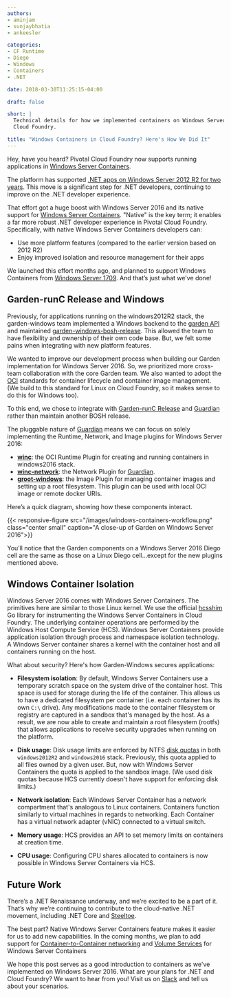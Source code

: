 ```yaml
---
authors:
- aminjam
- sunjaybhatia
- ankeesler

categories:
- CF Runtime
- Diego
- Windows
- Containers
- .NET

date: 2018-03-30T11:25:15-04:00

draft: false

short: |
  Technical details for how we implemented containers on Windows Server Core 2016 for Pivotal
  Cloud Foundry.

title: "Windows Containers in Cloud Foundry? Here's How We Did It"
---
```


Hey, have you heard? Pivotal Cloud Foundry now supports running
applications in [Windows Server Containers](https://docs.microsoft.com/en-us/virtualization/windowscontainers/about/).

The platform has supported [.NET apps on Windows Server 2012 R2 for two years](http://engineering.pivotal.io/post/windows-containerization-deep-dive/).
This move is a significant step for .NET developers, continuing to improve on the .NET developer
experience.

That effort got a huge boost with Windows Server 2016 and its native
support for [Windows Server Containers](https://docs.microsoft.com/en-us/virtualization/windowscontainers/about/).
"Native" is the key term; it enables a far more robust .NET developer experience
in Pivotal Cloud Foundry. Specifically, with native Windows Server Containers developers can:

- Use more platform features (compared to the earlier version based on 2012 R2)
- Enjoy improved isolation and resource management for their apps

We launched this effort months ago, and planned to support Windows Containers from
[Windows Server 1709](https://docs.microsoft.com/en-us/windows-server/get-started/get-started-with-1709).
And that’s just what we’ve done!

Garden-runC Release and Windows
-------------------------
Previously, for applications running on the windows2012R2 stack, the
garden-windows team implemented a Windows backend to the [garden API](https://code.cloudfoundry.org/garden)
and maintained [garden-windows-bosh-release](https://github.com/cloudfoundry-incubator/garden-windows-bosh-release).
This allowed the team to have flexibility and ownership of their own code
base. But, we felt some pains when integrating with new platform features.

We wanted to improve our development process when building our Garden implementation for
Windows Server 2016. So, we prioritized more cross-team collaboration with the core
Garden team. We also wanted to adopt the [OCI](https://www.opencontainers.org/)
standards for container lifecycle  and container image management. 
(We build to this standard for Linux on Cloud Foundry, so it makes sense to do this for Windows too).

To this end, we chose to integrate with [Garden-runC Release](https://code.cloudfoundry.org/garden-runc-release)
and [Guardian](https://code.cloudfoundry.org/guardian) rather than maintain
another BOSH release.

The pluggable nature of [Guardian](https://code.cloudfoundry.org/guardian) means we can
focus on solely implementing the Runtime, Network, and Image  plugins for Windows Server 2016:

- [__winc__](https://code.cloudfoundry.org/winc): the
OCI Runtime Plugin for creating and running containers in windows2016 stack.
- [__winc-network__](https://code.cloudfoundry.org/winc): the
Network Plugin for [Guardian](https://code.cloudfoundry.org/guardian).
- [__groot-windows__](https://code.cloudfoundry.org/groot-windows): the
Image Plugin for managing container images and setting up a root filesystem.
This plugin can be used with local OCI image or remote docker URIs.


Here’s a quick diagram, showing how these components interact.

{{< responsive-figure src="/images/windows-containers-workflow.png" class="center small" caption="A close-up of Garden on Windows Server 2016">}}

You’ll notice that the Garden components on a Windows Server 2016 Diego cell
are the same as those on a Linux Diego cell...except for the new plugins mentioned above.

Windows Container Isolation
---------------------------

Windows Server 2016 comes with Windows Server Containers. The primitives here
are similar to those Linux kernel. We use the official [hcsshim](https://github.com/Microsoft/hcsshim)
Go library for instrumenting the Windows Server Containers in Cloud Foundry. The underlying container operations 
are performed by the Windows Host Compute Service (HCS).
Windows Server Containers provide application isolation through process and namespace isolation technology.
A Windows Server container shares a kernel with the container host and all containers running on the host.

What about security? Here's how Garden-Windows secures applications:

- __Filesystem isolation__: By default, Windows Server Containers use a
  temporary scratch space on the system drive of the container host.
  This space is used for storage during the life of the container.
  This allows us to have a dedicated filesystem per container (i.e. each container has its own `C:\` drive).
  Any modifications made to the container filesystem or registry are captured
  in a sandbox that's managed by the host. As a result, we are now able to create and
  maintain a root filesystem (rootfs) that allows applications to receive security upgrades when running on the platform.
<!-- -->
- __Disk usage__: Disk usage limits are enforced by NTFS
[disk quotas](https://technet.microsoft.com/en-us/library/cc938945.aspx#XSLTsection128121120120)
  in both `windows2012R2` and `windows2016` stack.
  Previously, this quota applied to all files owned by a given user.
  But, now with Windows Server Containers the quota is applied to the sandbox image.
  (We used disk quotas because HCS currently doesn't have support for
  enforcing disk limits.)
<!-- -->
- __Network isolation__: Each Windows Server Container has a network compartment
that's analogous to Linux containers. Containers function similarly
to virtual machines in regards to networking. Each Container has a virtual network
adapter (vNIC) connected to a virtual switch.
<!-- -->
- __Memory usage__: HCS provides an API to set memory limits on containers at creation time.
<!-- -->
- __CPU usage__: Configuring CPU shares allocated to containers is now possible
in Windows Server Containers via HCS.

Future Work
-----------

There’s a .NET Renaissance underway, and we’re excited to be a part of it.
That’s why we’re continuing to contribute to the cloud-native .NET movement,
including .NET Core and [Steeltoe](http://steeltoe.io/).

The best part? Native Windows Server Containers feature makes it easier for
us to add new capabilities. In the coming months, we plan to add support for
[Container-to-Container networking](https://docs.cloudfoundry.org/concepts/understand-cf-networking.html)
and [Volume Services](https://docs.cloudfoundry.org/devguide/services/using-vol-services.html)
for Windows Server Containers

We hope this post serves as a good introduction to containers as we've 
implemented on Windows Server 2016. What are your plans for .NET and Cloud Foundry?
We want to hear from you! Visit us on
[Slack](https://cloudfoundry.slack.com/messages/garden-windows/) and tell us
about your scenarios.
